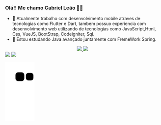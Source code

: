 ### Olá!! Me chamo Gabriel Leão 🤘😀

- 🔭 Atualmente trabalho com desenvolvimento mobile atraves de tecnologias como Flutter e Dart, tambem possuo experiencia com desenvolvimento web utilizando de tecnologias como JavaScript,Html, Css, VueJS, BootStrap, Codeigniter, Sql.
- 🌱 Estou estudando Java avançado juntamente com FremeWork Spring.

<div align="center">
  <a href="https://github.com/GabrielLeao02">
  <img height="180em" src="https://github-readme-stats.vercel.app/api?username=GabrielLeao02&show_icons=true&theme=dracula&include_all_commits=true&count_private=true"/>
  <img height="180em" src="https://github-readme-stats.vercel.app/api/top-langs/?username=GabrielLeao02&layout=compact&langs_count=7&theme=dracula"/>
</div>
</div>

<div> 
  <a href="https://www.linkedin.com/in/gabriel-eduardo-goncalves-leao-a67352215/" target="_blank"><img src="https://img.shields.io/badge/-LinkedIn-%230077B5?style=for-the-badge&logo=linkedin&logoColor=white" target="_blank"></a> 
   <a href="https://www.instagram.com/gabe_eduardo_/" target="_blank"><img src="https://img.shields.io/badge/-Instagram-%23E4405F?style=for-the-badge&logo=instagram&logoColor=white" target="_blank"></a>
 
 
  ![Snake animation](https://github.com/gabrielleao02/gabrielleao02/blob/output/github-contribution-grid-snake.svg)
 
</div>
